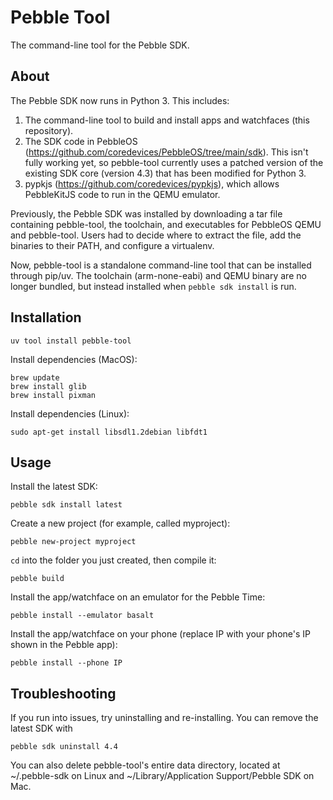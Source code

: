 # Pebble Tool

The command-line tool for the Pebble SDK.

## About

The Pebble SDK now runs in Python 3. This includes:
1. The command-line tool to build and install apps and watchfaces (this repository).
2. The SDK code in PebbleOS (https://github.com/coredevices/PebbleOS/tree/main/sdk). This isn't fully working yet, so pebble-tool currently uses a patched version of the existing SDK core (version 4.3) that has been modified for Python 3.
3. pypkjs (https://github.com/coredevices/pypkjs), which allows PebbleKitJS code to run in the QEMU emulator.

Previously, the Pebble SDK was installed by downloading a tar file containing pebble-tool, the toolchain, and executables for PebbleOS QEMU and pebble-tool. Users had to decide where to extract the file, add the binaries to their PATH, and configure a virtualenv.

Now, pebble-tool is a standalone command-line tool that can be installed through pip/uv. The toolchain (arm-none-eabi) and QEMU binary are no longer bundled, but instead installed when `pebble sdk install` is run.

## Installation

```shell
uv tool install pebble-tool
```

Install dependencies (MacOS):
```shell
brew update
brew install glib
brew install pixman
```

Install dependencies (Linux):
```shell
sudo apt-get install libsdl1.2debian libfdt1
```

## Usage

Install the latest SDK:
```shell
pebble sdk install latest
```

Create a new project (for example, called myproject):
```shell
pebble new-project myproject
```

`cd` into the folder you just created, then compile it:
```shell
pebble build
```

Install the app/watchface on an emulator for the Pebble Time:
```shell
pebble install --emulator basalt
```

Install the app/watchface on your phone (replace IP with your phone's IP shown in the Pebble app):
```shell
pebble install --phone IP
```

## Troubleshooting

If you run into issues, try uninstalling and re-installing. You can remove the latest SDK with
```shell
pebble sdk uninstall 4.4
```

You can also delete pebble-tool's entire data directory, located at ~/.pebble-sdk on Linux and ~/Library/Application Support/Pebble SDK on Mac.